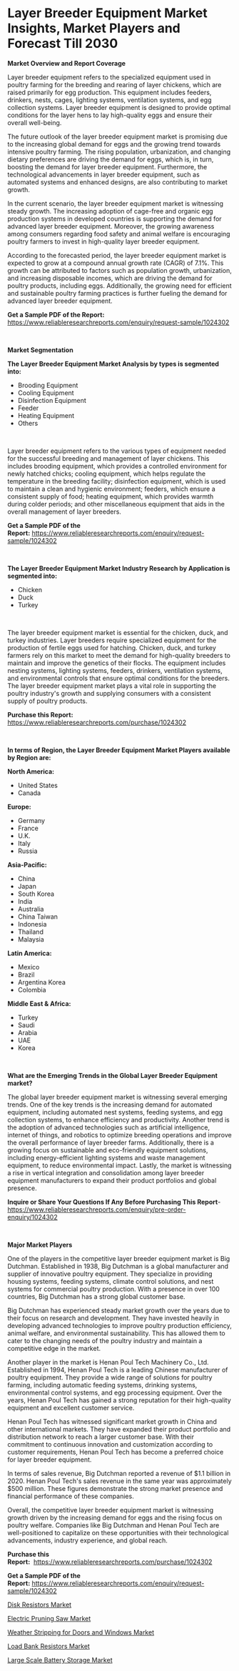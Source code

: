 <p><h1>Layer Breeder Equipment Market Insights, Market Players and Forecast Till 2030</h1></p><p><strong>Market Overview and Report Coverage</strong></p>
<p><p>Layer breeder equipment refers to the specialized equipment used in poultry farming for the breeding and rearing of layer chickens, which are raised primarily for egg production. This equipment includes feeders, drinkers, nests, cages, lighting systems, ventilation systems, and egg collection systems. Layer breeder equipment is designed to provide optimal conditions for the layer hens to lay high-quality eggs and ensure their overall well-being.</p><p>The future outlook of the layer breeder equipment market is promising due to the increasing global demand for eggs and the growing trend towards intensive poultry farming. The rising population, urbanization, and changing dietary preferences are driving the demand for eggs, which is, in turn, boosting the demand for layer breeder equipment. Furthermore, the technological advancements in layer breeder equipment, such as automated systems and enhanced designs, are also contributing to market growth.</p><p>In the current scenario, the layer breeder equipment market is witnessing steady growth. The increasing adoption of cage-free and organic egg production systems in developed countries is supporting the demand for advanced layer breeder equipment. Moreover, the growing awareness among consumers regarding food safety and animal welfare is encouraging poultry farmers to invest in high-quality layer breeder equipment.</p><p>According to the forecasted period, the layer breeder equipment market is expected to grow at a compound annual growth rate (CAGR) of 7.1%. This growth can be attributed to factors such as population growth, urbanization, and increasing disposable incomes, which are driving the demand for poultry products, including eggs. Additionally, the growing need for efficient and sustainable poultry farming practices is further fueling the demand for advanced layer breeder equipment.</p></p>
<p><strong>Get a Sample PDF of the Report:</strong> <a href="https://www.reliableresearchreports.com/enquiry/request-sample/1024302">https://www.reliableresearchreports.com/enquiry/request-sample/1024302</a></p>
<p>&nbsp;</p>
<p><strong>Market Segmentation</strong></p>
<p><strong>The Layer Breeder Equipment Market Analysis by types is segmented into:</strong></p>
<p><ul><li>Brooding Equipment</li><li>Cooling Equipment</li><li>Disinfection Equipment</li><li>Feeder</li><li>Heating Equipment</li><li>Others</li></ul></p>
<p>&nbsp;</p>
<p><p>Layer breeder equipment refers to the various types of equipment needed for the successful breeding and management of layer chickens. This includes brooding equipment, which provides a controlled environment for newly hatched chicks; cooling equipment, which helps regulate the temperature in the breeding facility; disinfection equipment, which is used to maintain a clean and hygienic environment; feeders, which ensure a consistent supply of food; heating equipment, which provides warmth during colder periods; and other miscellaneous equipment that aids in the overall management of layer breeders.</p></p>
<p><strong>Get a Sample PDF of the Report:</strong>&nbsp;<a href="https://www.reliableresearchreports.com/enquiry/request-sample/1024302">https://www.reliableresearchreports.com/enquiry/request-sample/1024302</a></p>
<p>&nbsp;</p>
<p><strong>The Layer Breeder Equipment Market Industry Research by Application is segmented into:</strong></p>
<p><ul><li>Chicken</li><li>Duck</li><li>Turkey</li></ul></p>
<p>&nbsp;</p>
<p><p>The layer breeder equipment market is essential for the chicken, duck, and turkey industries. Layer breeders require specialized equipment for the production of fertile eggs used for hatching. Chicken, duck, and turkey farmers rely on this market to meet the demand for high-quality breeders to maintain and improve the genetics of their flocks. The equipment includes nesting systems, lighting systems, feeders, drinkers, ventilation systems, and environmental controls that ensure optimal conditions for the breeders. The layer breeder equipment market plays a vital role in supporting the poultry industry's growth and supplying consumers with a consistent supply of poultry products.</p></p>
<p><strong>Purchase this Report:</strong>&nbsp; <a href="https://www.reliableresearchreports.com/purchase/1024302">https://www.reliableresearchreports.com/purchase/1024302</a></p>
<p>&nbsp;</p>
<p><strong>In terms of Region, the Layer Breeder Equipment Market Players available by Region are:</strong></p>
<p>
    <p> <strong> North America: </strong>
        <ul>
            <li>United States</li>
            <li>Canada</li>
        </ul>
        </p> 
    <p> <strong> Europe: </strong>
        <ul>
            <li>Germany</li>
            <li>France</li>
            <li>U.K.</li>
            <li>Italy</li>
            <li>Russia</li>
        </ul>
        </p> 
    <p> <strong> Asia-Pacific: </strong>
        <ul>
            <li>China</li>
            <li>Japan</li>
            <li>South Korea</li>
            <li>India</li>
            <li>Australia</li>
            <li>China Taiwan</li>
            <li>Indonesia</li>
            <li>Thailand</li>
            <li>Malaysia</li>
        </ul>
        </p> 
    <p> <strong> Latin America: </strong>
        <ul>
            <li>Mexico</li>
            <li>Brazil</li>
            <li>Argentina Korea</li>
            <li>Colombia</li>
        </ul>
        </p> 
    <p> <strong> Middle East & Africa: </strong>
        <ul>
            <li>Turkey</li>
            <li>Saudi</li>
            <li>Arabia</li>
            <li>UAE</li>
            <li>Korea</li>
        </ul>
    </p>
    </p>
<p>&nbsp;</p>
<p><strong>What are the Emerging Trends in the Global Layer Breeder Equipment market?</strong></p>
<p><p>The global layer breeder equipment market is witnessing several emerging trends. One of the key trends is the increasing demand for automated equipment, including automated nest systems, feeding systems, and egg collection systems, to enhance efficiency and productivity. Another trend is the adoption of advanced technologies such as artificial intelligence, internet of things, and robotics to optimize breeding operations and improve the overall performance of layer breeder farms. Additionally, there is a growing focus on sustainable and eco-friendly equipment solutions, including energy-efficient lighting systems and waste management equipment, to reduce environmental impact. Lastly, the market is witnessing a rise in vertical integration and consolidation among layer breeder equipment manufacturers to expand their product portfolios and global presence.</p></p>
<p><strong>Inquire or Share Your Questions If Any Before Purchasing This Report</strong>- <a href="https://www.reliableresearchreports.com/enquiry/pre-order-enquiry/1024302">https://www.reliableresearchreports.com/enquiry/pre-order-enquiry/1024302</a></p>
<p>&nbsp;</p>
<p><strong>Major Market Players</strong></p>
<p><p>One of the players in the competitive layer breeder equipment market is Big Dutchman. Established in 1938, Big Dutchman is a global manufacturer and supplier of innovative poultry equipment. They specialize in providing housing systems, feeding systems, climate control solutions, and nest systems for commercial poultry production. With a presence in over 100 countries, Big Dutchman has a strong global customer base.</p><p>Big Dutchman has experienced steady market growth over the years due to their focus on research and development. They have invested heavily in developing advanced technologies to improve poultry production efficiency, animal welfare, and environmental sustainability. This has allowed them to cater to the changing needs of the poultry industry and maintain a competitive edge in the market.</p><p>Another player in the market is Henan Poul Tech Machinery Co., Ltd. Established in 1994, Henan Poul Tech is a leading Chinese manufacturer of poultry equipment. They provide a wide range of solutions for poultry farming, including automatic feeding systems, drinking systems, environmental control systems, and egg processing equipment. Over the years, Henan Poul Tech has gained a strong reputation for their high-quality equipment and excellent customer service.</p><p>Henan Poul Tech has witnessed significant market growth in China and other international markets. They have expanded their product portfolio and distribution network to reach a larger customer base. With their commitment to continuous innovation and customization according to customer requirements, Henan Poul Tech has become a preferred choice for layer breeder equipment.</p><p>In terms of sales revenue, Big Dutchman reported a revenue of $1.1 billion in 2020. Henan Poul Tech's sales revenue in the same year was approximately $500 million. These figures demonstrate the strong market presence and financial performance of these companies.</p><p>Overall, the competitive layer breeder equipment market is witnessing growth driven by the increasing demand for eggs and the rising focus on poultry welfare. Companies like Big Dutchman and Henan Poul Tech are well-positioned to capitalize on these opportunities with their technological advancements, industry experience, and global reach.</p></p>
<p><strong>Purchase this Report:</strong>&nbsp;&nbsp;<a href="https://www.reliableresearchreports.com/purchase/1024302">https://www.reliableresearchreports.com/purchase/1024302</a></p>
<p></p>
<p><strong>Get a Sample PDF of the Report:</strong>&nbsp;<a href="https://www.reliableresearchreports.com/enquiry/request-sample/1024302">https://www.reliableresearchreports.com/enquiry/request-sample/1024302</a></p>
<p><p><a href="https://medium.com/@shiv151299/disk-resistors-market-size-growth-forecast-2023-2030-3387a93ddca2">Disk Resistors Market</a></p><p><a href="https://www.linkedin.com/pulse/electric-pruning-saw-market-size-share-amp-trends-analysis-uzike/">Electric Pruning Saw Market</a></p><p><a href="https://www.linkedin.com/pulse/weather-stripping-doors-windows-market-size-2023-2030-goice/">Weather Stripping for Doors and Windows Market</a></p><p><a href="https://medium.com/@yashreports27/load-bank-resistors-market-size-growth-forecast-2023-2030-47b6d755794a">Load Bank Resistors Market</a></p><p><a href="https://www.linkedin.com/pulse/large-scale-battery-storage-market-size-share-global-dsgxe/">Large Scale Battery Storage Market</a></p></p>